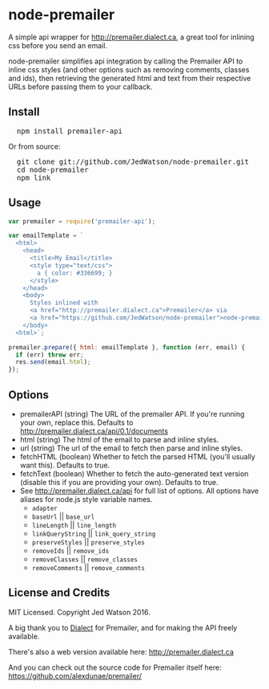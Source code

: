 node-premailer
==============

A simple api wrapper for http://premailer.dialect.ca, a great tool for inlining css before you send an email.

node-premailer simplifies api integration by calling the Premailer API to inline css styles (and other options such as removing comments, classes and ids), then retrieving the generated html and text from their respective URLs before passing them to your callback.


## Install

<pre>
  npm install premailer-api
</pre>

Or from source:

<pre>
  git clone git://github.com/JedWatson/node-premailer.git
  cd node-premailer
  npm link
</pre>

## Usage

```javascript
var premailer = require('premailer-api');

var emailTemplate = `
  <html>
    <head>
      <title>My Email</title>
      <style type="text/css">
        a { color: #336699; }
      </style>
    </head>
    <body>
      Styles inlined with
      <a href="http://premailer.dialect.ca">Premailer</a> via
      <a href="https://github.com/JedWatson/node-premailer">node-premailer</a>.
    </body>
  <html>`;

premailer.prepare({ html: emailTemplate }, function (err, email) {
  if (err) throw err;
  res.send(email.html);
});
```

## Options

- premailerAPI (string)
  The URL of the premailer API. If you're running your own, replace this. Defaults to http://premailer.dialect.ca/api/0.1/documents
- html (string)
  The html of the email to parse and inline styles.
- url (string)
  The url of the email to fetch then parse and inline styles.
- fetchHTML (boolean)
  Whether to fetch the parsed HTML (you'll usually want this). Defaults to true.
- fetchText (boolean)
  Whether to fetch the auto-generated text version (disable this if you are providing your own). Defaults to true.
- See http://premailer.dialect.ca/api for full list of options. All options have aliases for node.js style variable names.
  - `adapter`
  - `baseUrl` || `base_url`
  - `lineLength` || `line_length`
  - `linkQueryString` || `link_query_string`
  - `preserveStyles` || `preserve_styles`
  - `removeIds` || `remove_ids`
  - `removeClasses` || `remove_classes`
  - `removeComments` || `remove_comments`


## License and Credits

MIT Licensed. Copyright Jed Watson 2016.

A big thank you to [Dialect](http://dialect.ca) for Premailer, and for making the API freely available.

There's also a web version available here: http://premailer.dialect.ca

And you can check out the source code for Premailer itself here: https://github.com/alexdunae/premailer/
